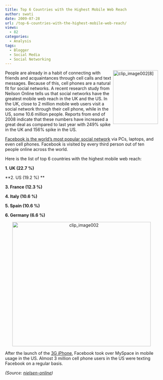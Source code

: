```yaml
---
title: Top 6 Countries with the Highest Mobile Web Reach
author: swati
date: 2009-07-28
url: /top-6-countries-with-the-highest-mobile-web-reach/
views:
  - 82
categories:
  - Analysis
tags:
  - Blogger
  - Social Media
  - Social Networking
---
```

<img class="alignright wp-image-52617" style="border: 0pt none;margin-left: 0px;margin-right: 0px" src="http://cdn.devilsworkshop.org/files/2009/07/clip_image0028.jpg" border="0" alt="clip_image002[8]" width="148" height="177" align="right" />People are already in a habit of connecting with friends and acquaintances through cell calls and text messages. Because of this, cell phones are a natural fit for social networks. A recent research study from Neilson Online tells us that social networks have the greatest mobile web reach in the UK and the US. In the UK, close to 2 million mobile web users visit a social network through their cell phone, while in the US, some 10.6 million people. Reports from end of 2008 indicate that these numbers have increased a great deal as compared to last year with 249% spike in the UK and 156% spike in the US.

[Facebook is the world’s most popular social network][1] via PCs, laptops, and even cell phones. Facebook is visited by every third person out of ten people online across the world.

Here is the list of top 6 countries with the highest mobile web reach:

**1. UK (22.7 %)**

**2. US (19.2 %) **

**3. France (12.3 %)**

**4. Italy (10.6 %)**

**5. Spain (10.6 %)**

**6. Germany (6.6 %)**

<p style="text-align: center">
  <img class="aligncenter" style="border: 0pt none" src="http://cdn.devilsworkshop.org/files/2009/07/clip_image0024.jpg" border="0" alt="clip_image002" hspace="12" width="456" height="410" />
</p>

After the launch of the [3G iPhone][2], Facebook took over MySpace in mobile usage in the US. Almost 3 million cell phone users in the US were texting Facebook on a regular basis.

*(Source: <a href="http://www.nielsen-online.com/" onclick="_gaq.push(['_trackEvent', 'outbound-article', 'http://www.nielsen-online.com/', 'nielsen-online']);" >nielsen-online</a>)*

[ ][3]

 [1]: http://devilsworkshop.org/most-popular-social-networks-worldwide/
 [2]: http://devilsworkshop.org/apple-iphone-3g-for-99-only/
 [3]: http://cdn.devilsworkshop.org/files/2009/07/clip_image0025.jpg
